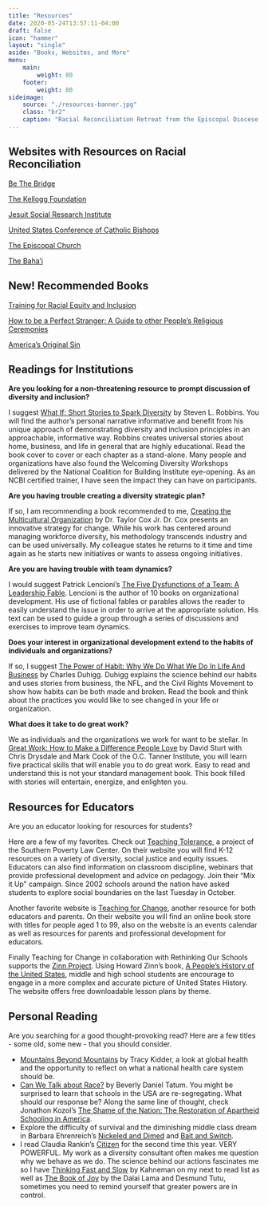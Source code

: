 ```yaml
---
title: "Resources"
date: 2020-05-24T13:57:11-04:00
draft: false
icon: "hammer"
layout: "single"
aside: "Books, Websites, and More"
menu:
    main:
        weight: 80
    footer:
        weight: 80
sideimage:
    source: "./resources-banner.jpg"
    class: "br2"
    caption: "Racial Reconciliation Retreat from the Episcopal Diocese of Northern Indiana."
---
```


## Websites with Resources on Racial Reconciliation

[Be The Bridge](https://beabridgebuilder.com/)

[The Kellogg Foundation](https://www.wkkf.org/what-we-do/overview)

[Jesuit Social Research Institute](http://www.loyno.edu/jsri/about-institute)

[United States Conference of Catholic Bishops](http://www.usccb.org/issues-and-action/cultural-diversity/index.cfm)

[The Episcopal Church](http://www.usccb.org/issues-and-action/cultural-diversity/index.cfm)

[The Baha’i](https://www.bahai.org/beliefs/essential-relationships/one-human-family/)

## New! Recommended Books

[Training for Racial Equity and Inclusion](https://www.racialequitytools.org/resourcefiles/shapiro.pdf)

[How to be a Perfect Stranger: A Guide to other People’s Religious Ceremonies](https://www.amazon.com/How-Perfect-Stranger-Essential-Religious/dp/1594731403)

[America’s Original Sin](https://americasoriginalsin.com/)

## Readings for Institutions

**Are you looking for a non-threatening resource to prompt discussion of diversity and inclusion?**

I suggest [What If: Short Stories to Spark Diversity](https://www.amazon.com/What-If-Stories-Diversity-Dialogue/dp/0891062750) by Steven L. Robbins. You will find the author’s personal narrative informative and benefit from his unique approach of demonstrating diversity and inclusion principles in an approachable, informative way. Robbins creates universal stories about home, business, and life in general that are highly educational. Read the book cover to cover or each chapter as a stand-alone. Many people and organizations have also found the Welcoming Diversity Workshops delivered by the National Coalition for Building Institute eye-opening. As an NCBI certified trainer, I have seen the impact they can have on participants.

**Are you having trouble creating a diversity strategic plan?**

If so, I am recommending a book recommended to me, [Creating the Multicultural Organization](https://www.amazon.com/Creating-Multicultural-Organization-Capturing-Diversity/dp/0787955841) by Dr. Taylor Cox Jr. Dr. Cox presents an innovative strategy for change. While his work has centered around managing workforce diversity, his methodology transcends industry and can be used universally. My colleague states he returns to it time and time again as he starts new initiatives or wants to assess ongoing initiatives.

**Are you are having trouble with team dynamics?**

I would suggest Patrick Lencioni’s [The Five Dysfunctions of a Team: A Leadership Fable](https://www.amazon.com/Five-Dysfunctions-Team-Leadership-Fable/dp/0787960756). Lencioni is the author of 10 books on organizational development. His use of fictional fables or parables allows the reader to easily understand the issue in order to arrive at the appropriate solution. His text can be used to guide a group through a series of discussions and exercises to improve team dynamics.

**Does your interest in organizational development extend to the habits of individuals and organizations?**

If so, I suggest [The Power of Habit: Why We Do What We Do In Life And Business](https://www.amazon.com/Power-Habit-What-Life-Business/dp/081298160X) by Charles Duhigg. Duhigg explains the science behind our habits and uses stories from business, the NFL, and the Civil Rights Movement to show how habits can be both made and broken. Read the book and think about the practices you would like to see changed in your life or organization.

**What does it take to do great work?**

We as individuals and the organizations we work for want to be stellar. In [Great Work: How to Make a Difference People Love](https://www.amazon.com/Great-Work-Make-Difference-People/dp/0071818359) by David Sturt with Chris Drysdale and Mark Cook of the O.C. Tanner Institute, you will learn five practical skills that will enable you to do great work. Easy to read and understand this is not your standard management book. This book filled with stories will entertain, energize, and enlighten you.

## Resources for Educators

Are you an educator looking for resources for students?

Here are a few of my favorites. Check out [Teaching Tolerance](https://www.teachingtolerance.org/), a project of the Southern Poverty Law Center. On their website you will find K-12 resources on a variety of diversity, social justice and equity issues. Educators can also find information on classroom discipline, webinars that provide professional development and advice on pedagogy. Join their “Mix it Up” campaign. Since 2002 schools around the nation have asked students to explore social boundaries on the last Tuesday in October.

Another favorite website is [Teaching for Change](http://www.teachingforchange.org/), another resource for both educators and parents. On their website you will find an online book store with titles for people aged 1 to 99, also on the website is an events calendar as well as resources for parents and professional development for educators.

Finally Teaching for Change in collaboration with Rethinking Our Schools supports the [Zinn Project](https://zinnedproject.org/). Using Howard Zinn’s book, [A People’s History of the United States](https://www.amazon.com/Peoples-History-United-States/dp/0060838655), middle and high school students are encourage to engage in a more complex and accurate picture of United States History. The website offers free downloadable lesson plans by theme.

## Personal Reading

Are you searching for a good thought-provoking read? Here are a few titles - some old, some new - that you should consider.

-   [Mountains Beyond Mountains](https://www.amazon.com/Mountains-Beyond-Quest-Farmer-Would/dp/0812973011) by Tracy Kidder, a look at global health and the opportunity to reflect on what a national health care system should be.
-   [Can We Talk about Race?](http://www.beacon.org/Can-We-Talk-about-Race-P1060.aspx) by Beverly Daniel Tatum. You might be surprised to learn that schools in the USA are re-segregating. What should our response be? Along the same line of thought, check Jonathon Kozol’s [The Shame of the Nation: The Restoration of Apartheid Schooling in America](https://www.amazon.com/Shame-Nation-Restoration-Apartheid-Schooling/dp/1400052459).
-   Explore the difficulty of survival and the diminishing middle class dream in Barbara Ehrenreich’s [Nickeled and Dimed](https://www.amazon.com/Nickel-Dimed-Not-Getting-America/dp/0312626681/ref=pd_sbs_14_img_2?_encoding=UTF8&psc=1&refRID=48MFBTQWY6Z6K008Z6PK) and [Bait and Switch](https://www.amazon.com/Bait-Switch-Futile-Pursuit-American/dp/0805081240).
-   I read Claudia Rankin’s [Citizen](https://www.graywolfpress.org/books/citizen) for the second time this year. VERY POWERFUL. My work as a diversity consultant often makes me question why we behave as we do. The science behind our actions fascinates me so I have [Thinking Fast and Slow](https://www.amazon.com/Thinking-Fast-Slow-Daniel-Kahneman/dp/0374533555) by Kahneman on my next to read list as well as [The Book of Joy](https://www.amazon.com/Book-Joy-Lasting-Happiness-Changing/dp/0399185046) by the Dalai Lama and Desmund Tutu, sometimes you need to remind yourself that greater powers are in control.
